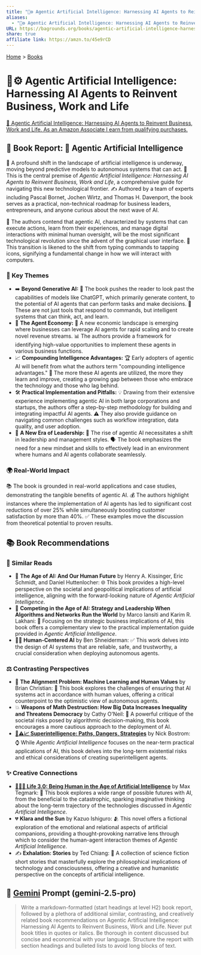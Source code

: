 ```yaml
---
title: "🤖⚙️ Agentic Artificial Intelligence: Harnessing AI Agents to Reinvent Business, Work and Life"
aliases:
  - "🤖⚙️ Agentic Artificial Intelligence: Harnessing AI Agents to Reinvent Business, Work and Life"
URL: https://bagrounds.org/books/agentic-artificial-intelligence-harnessing-ai-agents-to-reinvent-business-work-and-life
share: true
affiliate link: https://amzn.to/45e9rCD
---
```

[Home](../index.md) > [Books](./index.md)  
# 🤖⚙️ Agentic Artificial Intelligence: Harnessing AI Agents to Reinvent Business, Work and Life  
[🛒 Agentic Artificial Intelligence: Harnessing AI Agents to Reinvent Business, Work and Life. As an Amazon Associate I earn from qualifying purchases.](https://amzn.to/45e9rCD)  
  
## 📖 Book Report: 🤖 Agentic Artificial Intelligence  
  
💫 A profound shift in the landscape of artificial intelligence is underway, moving beyond predictive models to autonomous systems that can act. 🤖 This is the central premise of *Agentic Artificial Intelligence: Harnessing AI Agents to Reinvent Business, Work and Life*, a comprehensive guide for navigating this new technological frontier. ✍️ Authored by a team of experts including Pascal Bornet, Jochen Wirtz, and Thomas H. Davenport, the book serves as a practical, non-technical roadmap for business leaders, entrepreneurs, and anyone curious about the next wave of AI.  
  
🤔 The authors contend that agentic AI, characterized by systems that can execute actions, learn from their experiences, and manage digital interactions with minimal human oversight, will be the most significant technological revolution since the advent of the graphical user interface. 🔄 This transition is likened to the shift from typing commands to tapping icons, signifying a fundamental change in how we will interact with computers.  
  
### 🔑 Key Themes  
  
* ➡️ **Beyond Generative AI:** 📖 The book pushes the reader to look past the capabilities of models like ChatGPT, which primarily generate content, to the potential of AI agents that can perform tasks and make decisions. 🧠 These are not just tools that respond to commands, but intelligent systems that can think, act, and learn.  
* 🏢 **The Agent Economy:** 💸 A new economic landscape is emerging where businesses can leverage AI agents for rapid scaling and to create novel revenue streams. 📊 The authors provide a framework for identifying high-value opportunities to implement these agents in various business functions.  
* 📈 **Compounding Intelligence Advantages:** 🏆 Early adopters of agentic AI will benefit from what the authors term "compounding intelligence advantages." 🧠 The more these AI agents are utilized, the more they learn and improve, creating a growing gap between those who embrace the technology and those who lag behind.  
* 🛠️ **Practical Implementation and Pitfalls:** 💡 Drawing from their extensive experience implementing agentic AI in both large corporations and startups, the authors offer a step-by-step methodology for building and integrating impactful AI agents. ⚠️ They also provide guidance on navigating common challenges such as workflow integration, data quality, and user adoption.  
* 🌟 **A New Era of Leadership:** 🧭 The rise of agentic AI necessitates a shift in leadership and management styles. 🗣️ The book emphasizes the need for a new mindset and skills to effectively lead in an environment where humans and AI agents collaborate seamlessly.  
  
### 🌍 Real-World Impact  
  
📚 The book is grounded in real-world applications and case studies, demonstrating the tangible benefits of agentic AI. 💰 The authors highlight instances where the implementation of AI agents has led to significant cost reductions of over 25% while simultaneously boosting customer satisfaction by more than 40%. ✅ These examples move the discussion from theoretical potential to proven results.  
  
## 📚 Book Recommendations  
  
### 📖 Similar Reads  
  
* 🤖 **The Age of AI: And Our Human Future** by Henry A. Kissinger, Eric Schmidt, and Daniel Huttenlocher: 🌐 This book provides a high-level perspective on the societal and geopolitical implications of artificial intelligence, aligning with the forward-looking nature of *Agentic Artificial Intelligence*.  
* 🏢 **Competing in the Age of AI: Strategy and Leadership When Algorithms and Networks Run the World** by Marco Iansiti and Karim R. Lakhani: 💼 Focusing on the strategic business implications of AI, this book offers a complementary view to the practical implementation guide provided in *Agentic Artificial Intelligence*.  
* 👩‍💻 **Human-Centered AI** by Ben Shneiderman: ✅ This work delves into the design of AI systems that are reliable, safe, and trustworthy, a crucial consideration when deploying autonomous agents.  
  
### ⚖️ Contrasting Perspectives  
  
* 🤔 **The Alignment Problem: Machine Learning and Human Values** by Brian Christian: 🤝 This book explores the challenges of ensuring that AI systems act in accordance with human values, offering a critical counterpoint to the optimistic view of autonomous agents.  
* 💥 **Weapons of Math Destruction: How Big Data Increases Inequality and Threatens Democracy** by Cathy O'Neil: 📢 A powerful critique of the societal risks posed by algorithmic decision-making, this book encourages a more cautious approach to the deployment of AI.  
* **[🤖⚠️📈 Superintelligence: Paths, Dangers, Strategies](./superintelligence-paths-dangers-strategies.md)** by Nick Bostrom: ⌚ While *Agentic Artificial Intelligence* focuses on the near-term practical applications of AI, this book delves into the long-term existential risks and ethical considerations of creating superintelligent agents.  
  
### ✨ Creative Connections  
  
* **[🧬👥💾 Life 3.0: Being Human in the Age of Artificial Intelligence](./life-3-0.md)** by Max Tegmark: 🌌 This book explores a wide range of possible futures with AI, from the beneficial to the catastrophic, sparking imaginative thinking about the long-term trajectory of the technologies discussed in *Agentic Artificial Intelligence*.  
* 💔 **Klara and the Sun** by Kazuo Ishiguro: 🫂 This novel offers a fictional exploration of the emotional and relational aspects of artificial companions, providing a thought-provoking narrative lens through which to consider the human-agent interaction themes of *Agentic Artificial Intelligence*.  
* ✍️ **Exhalation: Stories** by Ted Chiang: 📜 A collection of science fiction short stories that masterfully explore the philosophical implications of technology and consciousness, offering a creative and humanistic perspective on the concepts of artificial intelligence.  
  
## 💬 [Gemini](../software/gemini.md) Prompt (gemini-2.5-pro)  
> Write a markdown-formatted (start headings at level H2) book report, followed by a plethora of additional similar, contrasting, and creatively related book recommendations on Agentic Artificial Intelligence: Harnessing AI Agents to Reinvent Business, Work and Life. Never put book titles in quotes or italics. Be thorough in content discussed but concise and economical with your language. Structure the report with section headings and bulleted lists to avoid long blocks of text.